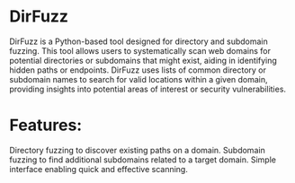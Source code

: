 # DirFuzz

DirFuzz is a Python-based tool designed for directory and subdomain fuzzing. This tool allows users to systematically scan web domains for potential directories or subdomains that might exist, aiding in identifying hidden paths or endpoints. DirFuzz uses lists of common directory or subdomain names to search for valid locations within a given domain, providing insights into potential areas of interest or security vulnerabilities.

# Features:

Directory fuzzing to discover existing paths on a domain.
Subdomain fuzzing to find additional subdomains related to a target domain.
Simple interface enabling quick and effective scanning.

